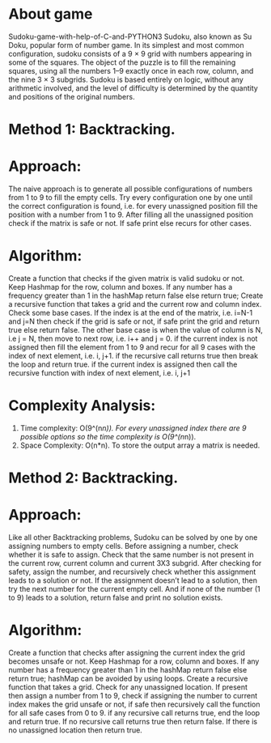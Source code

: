 # About game
Sudoku-game-with-help-of-C-and-PYTHON3 Sudoku, also known as Su Doku, popular form of number game. In its simplest and most common configuration, sudoku consists of a 9 × 9 grid with numbers appearing in some of the squares. The object of the puzzle is to fill the remaining squares, using all the numbers 1–9 exactly once in each row, column, and the nine 3 × 3 subgrids. Sudoku is based entirely on logic, without any arithmetic involved, and the level of difficulty is determined by the quantity and positions of the original numbers.

# Method 1: Backtracking.

# Approach:
The naive approach is to generate all possible configurations of numbers from 1 to 9 to fill the empty cells. Try every configuration one by one until the correct configuration is found, i.e. for every unassigned position fill the position with a number from 1 to 9. After filling all the unassigned position check if the matrix is safe or not. If safe print else recurs for other cases.

# Algorithm:
Create a function that checks if the given matrix is valid sudoku or not. Keep Hashmap for the row, column and boxes. If any number has a frequency greater than 1 in the hashMap return false else return true;
Create a recursive function that takes a grid and the current row and column index.
Check some base cases. If the index is at the end of the matrix, i.e. i=N-1 and j=N then check if the grid is safe or not, if safe print the grid and return true else return false. The other base case is when the value of column is N, i.e j = N, then move to next row, i.e. i++ and j = 0.
if the current index is not assigned then fill the element from 1 to 9 and recur for all 9 cases with the index of next element, i.e. i, j+1. if the recursive call returns true then break the loop and return true.
if the current index is assigned then call the recursive function with index of next element, i.e. i, j+1

# Complexity Analysis:  
1. Time complexity: O(9^(n*n)). 
   For every unassigned index there are 9 possible options so the time complexity is O(9^(n*n)).
2. Space Complexity: O(n*n). 
   To store the output array a matrix is needed.
  
# Method 2: Backtracking.

# Approach: 
Like all other Backtracking problems, Sudoku can be solved by one by one assigning numbers to empty cells. Before assigning a number, check whether it is safe to assign. Check that the same number is not present in the current row, current column and current 3X3 subgrid. After checking for safety, assign the number, and recursively check whether this assignment leads to a solution or not. If the assignment doesn’t lead to a solution, then try the next number for the current empty cell. And if none of the number (1 to 9) leads to a solution, return false and print no solution exists.

# Algorithm: 

Create a function that checks after assigning the current index the grid becomes unsafe or not. Keep Hashmap for a row, column and boxes. If any number has a frequency greater than 1 in the hashMap return false else return true; hashMap can be avoided by using loops.
Create a recursive function that takes a grid.
Check for any unassigned location. If present then assign a number from 1 to 9, check if assigning the number to current index makes the grid unsafe or not, if safe then recursively call the function for all safe cases from 0 to 9. if any recursive call returns true, end the loop and return true. If no recursive call returns true then return false.
If there is no unassigned location then return true.
